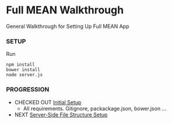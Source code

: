 # Full MEAN Walkthrough

General Walkthrough for Setting Up Full MEAN App

### SETUP

Run
```
npm install
bower install
node server.js
```

### PROGRESSION

- CHECKED OUT [Initial Setup](https://github.com/mean-april-2017/full-mean/tree/master) 
    - All requirements.  Gitignore, packackage.json, bower.json ...
- NEXT [Server-Side File Structure Setup](https://github.com/mean-april-2017/full-mean/tree/file-structure)

